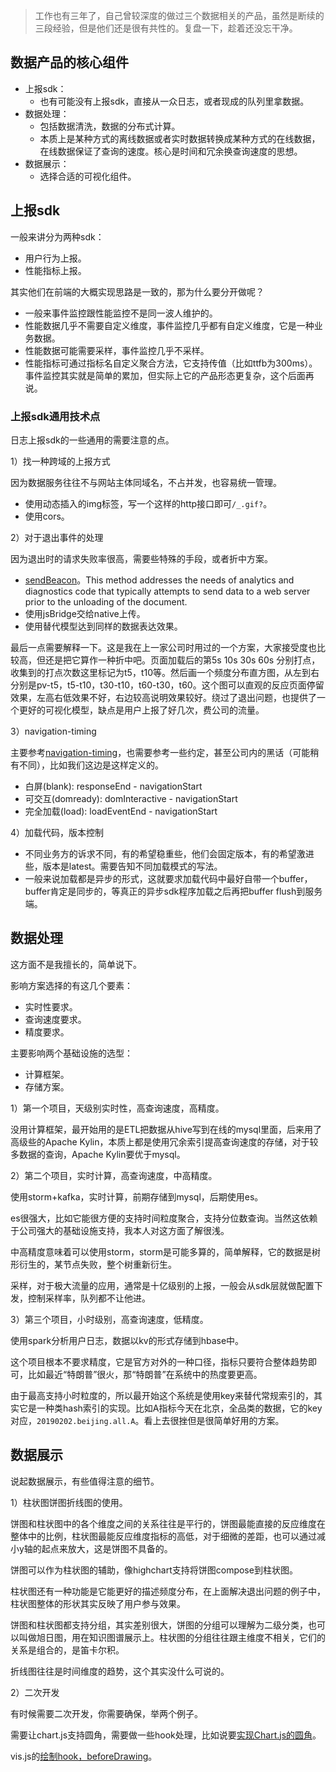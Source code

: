 > 工作也有三年了，自己曾较深度的做过三个数据相关的产品，虽然是断续的三段经验，但是他们还是很有共性的。复盘一下，趁着还没忘干净。

## 数据产品的核心组件

- 上报sdk：
    - 也有可能没有上报sdk，直接从一众日志，或者现成的队列里拿数据。
- 数据处理：
    - 包括数据清洗，数据的分布式计算。
    - 本质上是某种方式的离线数据或者实时数据转换成某种方式的在线数据，在线数据保证了查询的速度。核心是时间和冗余换查询速度的思想。
- 数据展示：
    - 选择合适的可视化组件。

## 上报sdk

一般来讲分为两种sdk：

- 用户行为上报。
- 性能指标上报。

其实他们在前端的大概实现思路是一致的，那为什么要分开做呢？

- 一般来事件监控跟性能监控不是同一波人维护的。
- 性能数据几乎不需要自定义维度，事件监控几乎都有自定义维度，它是一种业务数据。
- 性能数据可能需要采样，事件监控几乎不采样。
- 性能指标可通过指标名自定义聚合方法，它支持传值（比如ttfb为300ms）。事件监控其实就是简单的累加，但实际上它的产品形态更复杂，这个后面再说。

### 上报sdk通用技术点

日志上报sdk的一些通用的需要注意的点。

1）找一种跨域的上报方式

因为数据服务往往不与网站主体同域名，不占并发，也容易统一管理。

- 使用动态插入的img标签，写一个这样的http接口即可`/_.gif?`。
- 使用cors。

2）对于退出事件的处理

因为退出时的请求失败率很高，需要些特殊的手段，或者折中方案。

- [sendBeacon](https://developer.mozilla.org/en-US/docs/Web/API/Navigator/sendBeacon)。This method addresses the needs of analytics and diagnostics code that typically attempts to send data to a web server prior to the unloading of the document. 
- 使用jsBridge交给native上传。
- 使用替代模型达到同样的数据表达效果。

最后一点需要解释一下。这是我在上一家公司时用过的一个方案，大家接受度也比较高，但还是把它算作一种折中吧。页面加载后的第5s 10s 30s 60s 分别打点，收集到的打点次数这里标记为t5，t10等。然后画一个频度分布直方图，从左到右分别是pv-t5，t5-t10，t30-t10，t60-t30，t60。这个图可以直观的反应页面停留效果，左高右低效果不好，右边较高说明效果较好。绕过了退出问题，也提供了一个更好的可视化模型，缺点是用户上报了好几次，费公司的流量。

3）navigation-timing

主要参考[navigation-timing](https://www.w3.org/TR/navigation-timing/)，也需要参考一些约定，甚至公司内的黑话（可能稍有不同），比如我们这边是这样定义的。

- 白屏(blank): responseEnd - navigationStart
- 可交互(domready): domInteractive - navigationStart
- 完全加载(load): loadEventEnd - navigationStart


4）加载代码，版本控制

- 不同业务方的诉求不同，有的希望稳重些，他们会固定版本，有的希望激进些，版本是latest。需要告知不同加载模式的写法。
- 一般来说加载都是异步的形式，这就要求加载代码中最好自带一个buffer，buffer肯定是同步的，等真正的异步sdk程序加载之后再把buffer flush到服务端。

## 数据处理

这方面不是我擅长的，简单说下。

影响方案选择的有这几个要素：

- 实时性要求。
- 查询速度要求。
- 精度要求。

主要影响两个基础设施的选型：

- 计算框架。
- 存储方案。

1）第一个项目，天级别实时性，高查询速度，高精度。

没用计算框架，最开始用的是ETL把数据从hive写到在线的mysql里面，后来用了高级些的Apache Kylin，本质上都是使用冗余索引提高查询速度的存储，对于较多数据的查询，Apache Kylin要优于mysql。

2）第二个项目，实时计算，高查询速度，中高精度。

使用storm+kafka，实时计算，前期存储到mysql，后期使用es。

es很强大，比如它能很方便的支持时间粒度聚合，支持分位数查询。当然这依赖于公司强大的基础设施支持，我本人对这方面了解很浅。

中高精度意味着可以使用storm，storm是可能多算的，简单解释，它的数据是树形衍生的，某节点失败，整个树重新衍生。

采样，对于极大流量的应用，通常是十亿级别的上报，一般会从sdk层就做配置下发，控制采样率，队列都不让他进。

3）第三个项目，小时级别，高查询速度，低精度。

使用spark分析用户日志，数据以kv的形式存储到hbase中。

这个项目根本不要求精度，它是官方对外的一种口径，指标只要符合整体趋势即可，比如最近“特朗普”很火，那“特朗普”在系统中的热度要更高。

由于最高支持小时粒度的，所以最开始这个系统是使用key来替代常规索引的，其实它是一种类hash索引的实现。比如A指标今天在北京，全品类的数据，它的key对应，`20190202.beijing.all.A`。看上去很挫但是很简单好用的方案。

## 数据展示

说起数据展示，有些值得注意的细节。

1）柱状图饼图折线图的使用。

饼图和柱状图中的各个维度之间的关系往往是平行的，饼图最能直接的反应维度在整体中的比例，柱状图最能反应维度指标的高低，对于细微的差距，也可以通过减小y轴的起点来放大，这是饼图不具备的。

饼图可以作为柱状图的辅助，像highchart支持将饼图compose到柱状图。

柱状图还有一种功能是它能更好的描述频度分布，在上面解决退出问题的例子中，柱状图整体的形状其实反映了用户参与效果。

饼图和柱状图都支持分组，其实差别很大，饼图的分组可以理解为二级分类，也可以叫做旭日图，用在知识图谱展示上。柱状图的分组往往跟主维度不相关，它们的关系是组合的，是笛卡尔积。

折线图往往是时间维度的趋势，这个其实没什么可说的。

2）二次开发

有时候需要二次开发，你需要确保，举两个例子。

需要让chart.js支持圆角，需要做一些hook处理，比如说要[实现Chart.js的圆角](https://github.com/jedtrow/Chart.js-Rounded-Bar-Charts)。

vis.js的[绘制hook，beforeDrawing](https://visjs.org/docs/network/#Events)。

